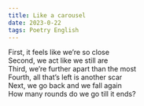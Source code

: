 ```yaml
---
title: Like a carousel
date: 2023-0-22
tags: Poetry English
---
```


First, it feels like we’re so close <br>
Second, we act like we still are <br>
Third, we’re further apart than the most<br>
Fourth, all that’s left is another scar<br>
Next, we go back and we fall again<br>
How many rounds do we go till it ends? <br>

